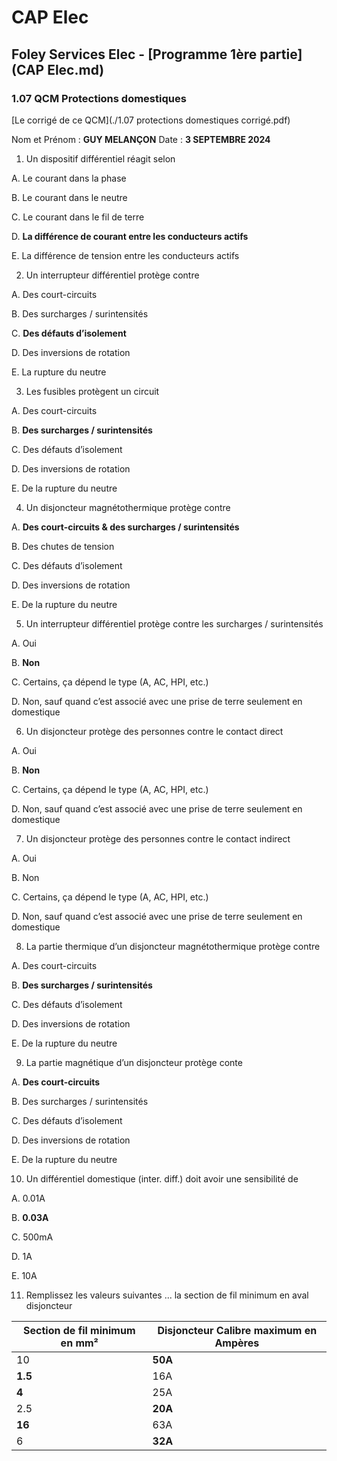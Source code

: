 # CAP Elec
## Foley Services Elec - [Programme 1ère partie](CAP Elec.md)

### 1.07 QCM Protections domestiques

[Le corrigé de ce QCM](./1.07 protections domestiques corrigé.pdf)

Nom et Prénom	: **GUY MELANÇON**	Date : **3 SEPTEMBRE 2024**

1.	Un dispositif différentiel réagit selon

A. Le courant dans la phase

B. Le courant dans le neutre

C. Le courant dans le fil de terre

D. **La différence de courant entre les conducteurs actifs**

E. La différence de tension entre les conducteurs actifs

2. Un interrupteur différentiel protège contre

A. Des court-circuits

B. Des surcharges / surintensités

C. **Des défauts d’isolement**

D. Des inversions de rotation

E. La rupture du neutre

3. Les fusibles protègent un circuit

A. Des court-circuits

B. **Des surcharges / surintensités**

C. Des défauts d’isolement

D. Des inversions de rotation

E. De la rupture du neutre

4. Un disjoncteur magnétothermique protège contre

A. **Des court-circuits & des surcharges / surintensités**

B. Des chutes de tension

C. Des défauts d’isolement

D. Des inversions de rotation

E. De la rupture du neutre

5. Un interrupteur différentiel protège contre les surcharges / surintensités

A. Oui

B. **Non**

C. Certains, ça dépend le type (A, AC, HPI, etc.)

D. Non, sauf quand c’est associé avec une prise de terre seulement en domestique

6. Un disjoncteur protège des personnes contre le contact direct

A. Oui

B. **Non**

C. Certains, ça dépend le type (A, AC, HPI, etc.)

D. Non, sauf quand c’est associé avec une prise de terre seulement en domestique


7. Un disjoncteur protège des personnes contre le contact indirect

A. Oui

B. Non

C. Certains, ça dépend le type (A, AC, HPI, etc.)

D. Non, sauf quand c’est associé avec une prise de terre seulement en domestique

8. La partie thermique d’un disjoncteur magnétothermique protège contre

A. Des court-circuits

B. **Des surcharges / surintensités**

C. Des défauts d’isolement

D. Des inversions de rotation

E. De la rupture du neutre


9. La partie magnétique d’un disjoncteur protège conte

A. **Des court-circuits**

B. Des surcharges / surintensités

C. Des défauts d’isolement

D. Des inversions de rotation

E. De la rupture du neutre

10.	Un différentiel domestique (inter. diff.) doit avoir une sensibilité de

A. 0.01A

B. **0.03A**

C. 500mA

D. 1A

E. 10A

11. Remplissez les valeurs suivantes ... la section de fil minimum en aval disjoncteur


| Section de fil minimum en mm² | Disjoncteur Calibre maximum en Ampères |
| ----------------------------- | -------------------------------------- |
|              10               |                  **50A**               |
|              **1.5**          |                  16A                   |
|              **4**            |                  25A                   |
|              2.5              |                  **20A**               |
|              **16**           |                  63A                   |
|              6                |                  **32A**               |



